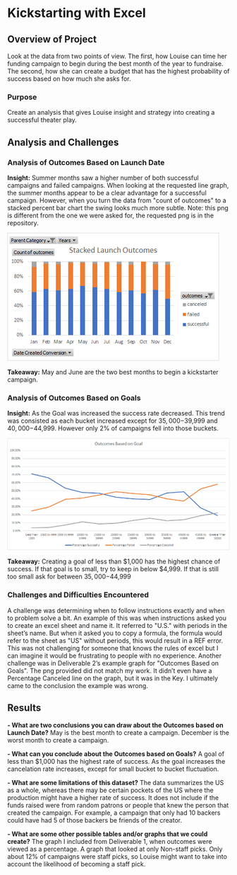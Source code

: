 # Kickstarting with Excel

## Overview of Project
Look at the data from two points of view. The first, how Louise can time her funding campaign to begin during the best month of the year to fundraise. The second, how she can create a budget that has the highest probability of success based on how much she asks for.
### Purpose
Create an analysis that gives Louise insight and strategy into creating a successful theater play.
## Analysis and Challenges
### Analysis of Outcomes Based on Launch Date
**Insight:** Summer months saw a higher number of both successful campaigns and failed campaigns. When looking at the requested line graph, the summer months appear to be a clear advantage for a successful campaign. However, when you turn the data from "count of outcomes" to a stacked percent bar chart the swing looks much more subtle. Note: this png is different from the one we were asked for, the requested png is in the repository.

![stacked_launch_outcomes](https://github.com/charlieburd/kickstarter-analysis/blob/master/stacked_launch_outcomes.png)

**Takeaway:** May and June are the two best months to begin a kickstarter campaign. 
### Analysis of Outcomes Based on Goals
**Insight:** As the Goal was increased the success rate decreased. This trend was consisted as each bucket increased except for $35,000-$39,999 and $40,000-$44,999. However only 2% of campaigns fell into those buckets.

![stacked_launch_outcomes](https://github.com/charlieburd/kickstarter-analysis/blob/master/Outcomes_vs_Goals.png)

**Takeaway:** Creating a goal of less than $1,000 has the highest chance of success. If that goal is to small, try to keep in below $4,999. If that is still too small ask for between $35,000-$44,999
### Challenges and Difficulties Encountered
A challenge was determining when to follow instructions exactly and when to problem solve a bit. An example of this was when instructions asked you to create an excel sheet and name it. It referred to "U.S." with periods in the sheet’s name. But when it asked you to copy a formula, the formula would refer to the sheet as "US" without periods, this would result in a REF error. This was not challenging for someone that knows the rules of excel but I can imagine it would be frustrating to people with no experience.
Another challenge was in Deliverable 2’s example graph for "Outcomes Based on Goals". The png provided did not match my work. It didn’t even have a Percentage Canceled line on the graph, but it was in the Key. I ultimately came to the conclusion the example was wrong.
## Results
**- What are two conclusions you can draw about the Outcomes based on Launch Date?**
May is the best month to create a campaign. December is the worst month to create a campaign.

**- What can you conclude about the Outcomes based on Goals?**
A goal of less than $1,000 has the highest rate of success. As the goal increases the cancelation rate increases, except for small bucket to bucket fluctuation.

**- What are some limitations of this dataset?**
The data summarizes the US as a whole, whereas there may be certain pockets of the US where the production might have a higher rate of success. It does not include if the funds raised were from random patrons or people that knew the person that created the campaign. For example, a campaign that only had 10 backers could have had 5 of those backers be friends of the creator.

**- What are some other possible tables and/or graphs that we could create?**
The graph I included from Deliverable 1, when outcomes were viewed as a percentage. A graph that looked at only Non-staff picks. Only about 12% of campaigns were staff picks, so Louise might want to take into account the likelihood of becoming a staff pick.
